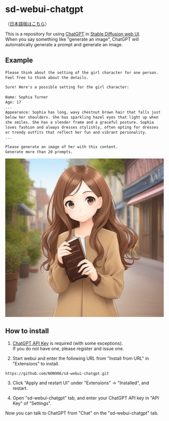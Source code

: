 # sd-webui-chatgpt

（[日本語版はこちら](README_ja.md)）

This is a repository for using [ChatGPT](https://openai.com/blog/chatgpt) in [Stable Diffusion web UI](https://github.com/AUTOMATIC1111/stable-diffusion-webui).  
When you say something like "generate an image", ChatGPT will automatically generate a prompt and generate an image.

## Example

```
Please think about the setting of the girl character for one person.
Feel free to think about the details.
```

```
Sure! Here's a possible setting for the girl character:

Name: Sophia Turner
Age: 17
...
Appearance: Sophia has long, wavy chestnut brown hair that falls just below her shoulders. She has sparkling hazel eyes that light up when she smiles. She has a slender frame and a graceful posture. Sophia loves fashion and always dresses stylishly, often opting for dresses or trendy outfits that reflect her fun and vibrant personality.
...
```

```
Please generate an image of her with this content.
Generate more than 20 prompts.
```

![](docs/example_en.png)

## How to install

1. [ChatGPT API Key](https://platform.openai.com/account/api-keys) is required (with some exceptions).  
If you do not have one, please register and issue one.

2. Start webui and enter the following URL from "Install from URL" in "Extensions" to install.
```
https://github.com/NON906/sd-webui-chatgpt.git
```

3. Click "Apply and restart UI" under "Extensions" -> "Installed", and restart.

4. Open "sd-webui-chatgpt" tab, and enter your ChatGPT API key in "API Key" of "Settings".

Now you can talk to ChatGPT from "Chat" on the "sd-webui-chatgpt" tab.